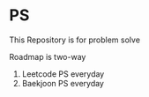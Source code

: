 # PS

This Repository is for problem solve

Roadmap is two-way

1. Leetcode PS everyday
2. Baekjoon PS everyday

